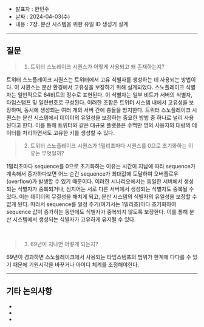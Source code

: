 - 발표자 : 한민주
- 날짜 : 2024-04-03(수)
- 내용 : 7장. 분산 시스템을 위한 유일 ID 생성기 설계

---
## 질문
> 1. 트위터 스노레이크 시퀀스가 어떻게 사용되고 왜 존재하는지?

트위터 스노플레이크 시퀀스는 트위터에서 고유 식별자를 생성하는 데 사용되는 방법이다. 이 시퀀스는 분산 환경에서 고유성을 보장하기 위해 설계되었다. 스노플레이크 식별자는 일반적으로 64비트의 정수로 표현된다. 이 식별자는 일부 비트가 서버의 식별자, 타임스탬프 및 일련번호로 구성된다. 이러한 조합은 트위터 시스템 내에서 고유성을 보장하며, 동시에 생성되는 여러 개의 서버 간에 충돌을 방지한다. 트위터 스노플레이크 시퀀스는 분산 시스템에서 데이터의 유일성을 보장하는 중요한 방법 중 하나로 널리 사용된다고 한다. 이를 통해 트위터와 같은 대규모 플랫폼은 수백만 명의 사용자와 대량의 데이터를 처리하면서도 고유한 키를 생성할 수 있다.
<br>

> 2. 트위터 스노플레이크 시퀀스가 1밀리초마다 시퀀스를 0으로 초기화하는 이유는 무엇일까?

1밀리초마다 sequence를 0으로 초기화하는 이유는 시간이 지남에 따라 sequence가 계속해서 증가하다보면 어느 순간 sequence가 최대값에 도달하여 오버플로우(overflow)가 발생할 수 있기 때문이다. 이러한 시나리오에서는 동일한 서버에서 생성되는 식별자가 중복되거나, 심지어는 서로 다른 서버에서 생성되는 식별자도 중복될 수 있다. 이는 데이터의 무결성을 해치게 되고, 분산 시스템의 식별자의 유일성을 보장할 수 없게 된다. 따라서 sequence를 일정 주기(여기서는 1밀리초)마다 초기화하여 sequence 값이 증가하는 동안에도 식별자가 중복되지 않도록 보장한다. 이를 통해 분산 시스템에서 생성되는 식별자가 고유하게 유지될 수 있다.

<br>

> 3. 69년이 지나면 어떻게 되는지?

69년이 경과하면 스노플레이크에서 사용되는 타임스탬프의 범위가 한계에 다다를 수 있기 때문에 기원시각을 바꾸거나 아이디 체계를 조정해야한다.

---
## 기타 논의사항

-
-
-
